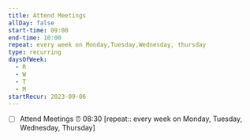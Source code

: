 ```yaml
---
title: Attend Meetings
allDay: false
start-time: 09:00
end-time: 10:00
repeat: every week on Monday,Tuesday,Wednesday, thursday
type: recurring
daysOfWeek:
  - R
  - W
  - T
  - M
startRecur: 2023-09-06
---
```


- [ ] Attend Meetings   ⏰  08:30 [repeat:: every week on Monday, Tuesday, Wednesday, Thursday] 

